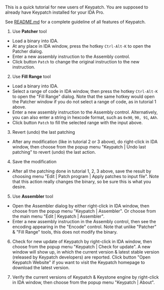 This is a quick tutorial for new users of Keypatch.
You are supposed to already have Keypatch installed for your IDA Pro.

See [README.md](README.md) for a complete guideline of all features of Keypatch.


1. Use **Patcher** tool

- Load a binary into IDA.
- At any place in IDA window, press the hotkey `Ctrl-Alt-K` to open the
  Patcher dialog.
- Enter a new assembly instruction to the Assembly control.
- Click button `Patch` to change the original instruction to the new instruction.


2. Use **Fill Range** tool

- Load a binary into IDA.
- Select a range of code in IDA window, then press the hotkey `Ctrl-Alt-K` to open
  the "Fill Range" dialog. Note that the same hotkey would open the Patcher window
  if you do not select a range of code, as in tutorial 1 above.
- Enter a new assembly instruction to the Assembly control. Alternatively, you can
  also enter a string in hexcode format, such as `0x90`, `90, 91`, `AAh`.
- Click button `Patch` to fill the selected range with the input above.


3. Revert (undo) the last patching

- After any modification (like in tutorial 2 or 3 above), do right-click in IDA window,
  then choose from the popup menu "Keypatch | Undo last patching" to revert (undo) the
  last action.


4. Save the modification

- After all the patching done in tutorial 1, 2, 3 above, save the result by choosing
  menu "Edit | Patch program | Apply patches to input file". Note that this action
  really changes the binary, so be sure this is what you desire.


5. Use **Assembler** tool

- Open the Assembler dialog by either right-click in IDA window, then choose from
  the popup menu "Keypatch | Assembler". Or choose from the main menu "Edit | Keypatch | Assembler".
- Enter a new assembly instruction in the Assembly control, then see the encoding appearing
  in the "Encode" control. Note that unlike "Patcher" & "Fill Range" tools, this does not
  modify the binary.


6. Check for new update of Keypatch by right-click in IDA window, then choose from
  the popup menu "Keypatch | Check for update". A new window will show up, in which
  the current version & latest stable version (released by Keypatch developers) are
  reported. Click button "Open Keypatch Website" if you want to visit the Keypatch
  homepage to download the latest version.


7. Verify the current versions of Keypatch & Keystone engine by right-click in IDA
  window, then choose from the popup menu "Keypatch | About".

